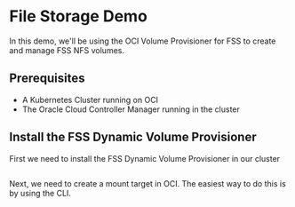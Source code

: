 # File Storage Demo

In this demo, we'll be using the OCI Volume Provisioner for FSS to create and manage FSS NFS volumes.

## Prerequisites

- A Kubernetes Cluster running on OCI
- The Oracle Cloud Controller Manager running in the cluster

## Install the FSS Dynamic Volume Provisioner

First we need to install the FSS Dynamic Volume Provisioner in our cluster

```yaml

```

Next, we need to create a mount target in OCI. The easiest way to do this is by using the CLI.

```sh

```
